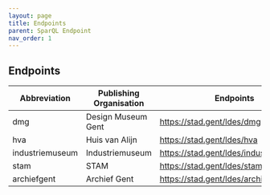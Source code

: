 ```yaml
---
layout: page
title: Endpoints
parent: SparQL Endpoint
nav_order: 1
---
```



## **Endpoints**  

|Abbreviation|Publishing Organisation|Endpoints|
|---------|----------|-----------|
|dmg|Design Museum Gent|https://stad.gent/ldes/dmg|
|hva|Huis van Alijn|https://stad.gent/ldes/hva|
|industriemuseum|Industriemuseum|https://stad.gent/ldes/industriemuseum|
|stam|STAM|https://stad.gent/ldes/stam|
|archiefgent|Archief Gent|https://stad.gent/ldes/archief|  
